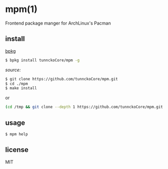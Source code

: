 mpm(1)
====

Frontend package manger for ArchLinux's Pacman

## install

[bpkg](https://github.com/bpkg/bpkg)

```sh
$ bpkg install tunnckoCore/mpm -g
```

*source:*

```sh
$ git clone https://github.com/tunnckoCore/mpm.git 
$ cd ./mpm
$ make install
```

or 

```sh
(cd /tmp && git clone --depth 1 https://github.com/tunnckoCore/mpm.git && cd mpm && sudo make install && cd -)
```

## usage

```sh
$ mpm help
```

## license

MIT
